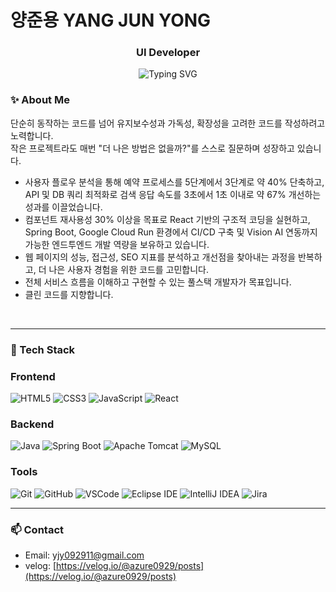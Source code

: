 <h1>양준용 YANG JUN YONG</h1>
<h3 align="center">UI Developer</h3>

<p align="center">
  <img src="https://readme-typing-svg.demolab.com?font=Fira+Code&pause=1000&center=true&vCenter=true&width=435&lines=React+%2C+Javascript;Frontend+%26+Backend+Developer;Clean+Code+%2C+UX+First+Thinking;Always+learning+%E2%9C%8C%EF%B8%8F" alt="Typing SVG" />
</p>

### ✨ About Me

단순히 동작하는 코드를 넘어 유지보수성과 가독성, 확장성을 고려한 코드를 작성하려고 노력합니다.<br>
작은 프로젝트라도 매번 "더 나은 방법은 없을까?"를 스스로 질문하며 성장하고 있습니다.

- 사용자 플로우 분석을 통해 예약 프로세스를 5단계에서   3단계로 약 40% 단축하고, API 및 DB 쿼리 최적화로 검색 응답 속도를 3초에서 1초 이내로 약 67% 개선하는 성과를 이끌었습니다.
- 컴포넌트 재사용성 30% 이상을 목표로 React 기반의 구조적 코딩을 실현하고, Spring Boot, Google Cloud Run 환경에서 CI/CD 구축 및 Vision AI 연동까지 가능한 엔드투엔드 개발 역량을 보유하고 있습니다.
- 웹 페이지의 성능, 접근성, SEO 지표를 분석하고 개선점을 찾아내는 과정을 반복하고, 더 나은 사용자 경험을 위한 코드를 고민합니다.
- 전체 서비스 흐름을 이해하고 구현할 수 있는 풀스택 개발자가 목표입니다.
- 클린 코드를 지향합니다.

<br>

---

### 🚀 Tech Stack

### Frontend

![HTML5](https://img.shields.io/badge/-HTML5-E34F26?style=flat-square&logo=html5&logoColor=white)
![CSS3](https://img.shields.io/badge/-CSS3-1572B6?style=flat-square&logo=css3)
![JavaScript](https://img.shields.io/badge/-JavaScript-F7DF1E?style=flat-square&logo=javascript&logoColor=black)
![React](https://img.shields.io/badge/-React-61DAFB?style=flat-square&logo=react&logoColor=black)

### Backend

![Java](https://img.shields.io/badge/Java-007396?style=flat&logo=OpenJDK&logoColor=white)
![Spring Boot](https://img.shields.io/badge/Spring_Boot-6DB33F?style=flat&logo=spring-boot&logoColor=white)
![Apache Tomcat](https://img.shields.io/badge/Apache_Tomcat-F8DC75?style=flat&logo=apache-tomcat&logoColor=black)
![MySQL](https://img.shields.io/badge/MySQL-4479A1?style=flat&logo=mysql&logoColor=black)

### Tools

![Git](https://img.shields.io/badge/-Git-F05032?style=flat-square&logo=git&logoColor=white)
![GitHub](https://img.shields.io/badge/-GitHub-181717?style=flat-square&logo=github)
![VSCode](https://img.shields.io/badge/VSCode-007ACC?style=flat-square&logo=visual-studio-code&logoColor=white)
![Eclipse IDE](https://img.shields.io/badge/Eclipse-2C2255?style=flat-square&logo=eclipse&logoColor=white)
![IntelliJ IDEA](https://img.shields.io/badge/IntelliJ_IDEA-000000?style=flat-square&logo=intellij-idea&logoColor=white)
![Jira](https://img.shields.io/badge/Jira-0052CC?style=flat-square&logo=jira&logoColor=white)

---

### 📫 Contact

- Email: [yjy092911@gmail.com](yjy092911@gmail.com)
- velog: [https://velog.io/@azure0929/posts](https://velog.io/@azure0929/posts)
